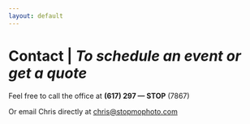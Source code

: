```yaml
---
layout: default
---
```


# Contact | *To schedule an event or get a quote*

Feel free to call the office at **(617)&nbsp;297&nbsp;—&nbsp;STOP** (7867)

Or email Chris directly at [chris@stopmophoto.com](mailto:chris@stopmophoto.com)
